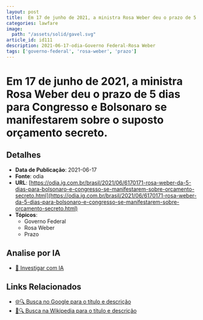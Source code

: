 ```yaml
---
layout: post
title:  Em 17 de junho de 2021, a ministra Rosa Weber deu o prazo de 5 dias para Congresso e Bolsonaro se manifestarem sobre o suposto orçamento secreto.
categories: lawfare
image: 
  path: "/assets/solid/gavel.svg"
article_id: id111
description: 2021-06-17-odia-Governo Federal-Rosa Weber
tags: ['governo-federal', 'rosa-weber', 'prazo']
---
```


# Em 17 de junho de 2021, a ministra Rosa Weber deu o prazo de 5 dias para Congresso e Bolsonaro se manifestarem sobre o suposto orçamento secreto.

## Detalhes
- **Data de Publicação**: 2021-06-17
- **Fonte**: odia
- **URL**: [https://odia.ig.com.br/brasil/2021/06/6170171-rosa-weber-da-5-dias-para-bolsonaro-e-congresso-se-manifestarem-sobre-orcamento-secreto.html](https://odia.ig.com.br/brasil/2021/06/6170171-rosa-weber-da-5-dias-para-bolsonaro-e-congresso-se-manifestarem-sobre-orcamento-secreto.html)
- **Tópicos**:
  - Governo Federal
  - Rosa Weber
  - Prazo

## Analise por IA
- [🤖 Investigar com IA](https://www.perplexity.ai/search?q=%22not%C3%ADcia%20artigo%20Brasil%22%20Em%2017%20de%20junho%20de%202021%2C%20a%20ministra%20Rosa%20Weber%20deu%20o%20prazo%20de%205%20dias%20para%20Congresso%20e%20Bolsonaro%20se%20manifestarem%20sobre%20o%20suposto%20or%C3%A7amento%20secreto.%20odia%202021-06-17)

## Links Relacionados
- [🌐🔍 Busca no Google para o título e descrição](https://www.google.com/search?q=%22not%C3%ADcia%20artigo%20Brasil%22%20Em%2017%20de%20junho%20de%202021%2C%20a%20ministra%20Rosa%20Weber%20deu%20o%20prazo%20de%205%20dias%20para%20Congresso%20e%20Bolsonaro%20se%20manifestarem%20sobre%20o%20suposto%20or%C3%A7amento%20secreto.%20odia%202021-06-17)
- [📖🔍 Busca na Wikipedia para o título e descrição](https://pt.wikipedia.org/w/index.php?search=%22not%C3%ADcia%20artigo%20Brasil%22%20Em%2017%20de%20junho%20de%202021%2C%20a%20ministra%20Rosa%20Weber%20deu%20o%20prazo%20de%205%20dias%20para%20Congresso%20e%20Bolsonaro%20se%20manifestarem%20sobre%20o%20suposto%20or%C3%A7amento%20secreto.%20odia%202021-06-17)

